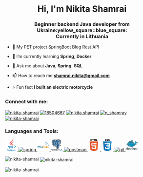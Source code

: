 <h1 align="center">Hi, I'm Nikita Shamrai</h1>
<h3 align="center">Beginner backend Java developer from Ukraine:yellow_square::blue_square:  <br> 
  Currently in Lithuania</h3>

- 🔭 My PET project [SpringBoot Blog Rest API](https://github.com/nikita-shamrai/my-blog-springboot-v1)

- 🌱 I’m currently learning **Spring**, **Docker**

- 💬 Ask me about **Java**, **Spring**, **SQL**

- 📫 How to reach me **shamrai.nikita@gmail.com**

- ⚡ Fun fact **I built an electric motorcycle**

<h3 align="left">Connect with me:</h3>
<p align="left">
<a href="https://linkedin.com/in/nikita-shamrai" target="blank"><img align="center" src="https://raw.githubusercontent.com/rahuldkjain/github-profile-readme-generator/master/src/images/icons/Social/linked-in-alt.svg" alt="nikita-shamrai" height="30" width="40" /></a>
<a href="https://stackoverflow.com/users/18504667" target="blank"><img align="center" src="https://raw.githubusercontent.com/rahuldkjain/github-profile-readme-generator/master/src/images/icons/Social/stack-overflow.svg" alt="18504667" height="30" width="40" /></a>
<a href="https://fb.com/nikita.shamrai" target="blank"><img align="center" src="https://raw.githubusercontent.com/rahuldkjain/github-profile-readme-generator/master/src/images/icons/Social/facebook.svg" alt="nikita.shamrai" height="30" width="40" /></a>
<a href="https://instagram.com/n_shamray" target="blank"><img align="center" src="https://raw.githubusercontent.com/rahuldkjain/github-profile-readme-generator/master/src/images/icons/Social/instagram.svg" alt="n_shamray" height="30" width="40" /></a>
<a href="https://www.youtube.com/c/nikita-shamrai" target="blank"><img align="center" src="https://raw.githubusercontent.com/rahuldkjain/github-profile-readme-generator/master/src/images/icons/Social/youtube.svg" alt="nikita-shamrai" height="30" width="40" /></a>
</p>

<h3 align="left">Languages and Tools:</h3>
<p align="left">     <a href="https://www.java.com" target="_blank" rel="noreferrer"> <img src="https://raw.githubusercontent.com/devicons/devicon/master/icons/java/java-original.svg" alt="java" width="40" height="40"/> </a> <a href="https://spring.io/" target="_blank" rel="noreferrer"> <img src="https://www.vectorlogo.zone/logos/springio/springio-icon.svg" alt="spring" width="40" height="40"/> </a> <a href="https://www.mysql.com/" target="_blank" rel="noreferrer"> <img src="https://raw.githubusercontent.com/devicons/devicon/master/icons/mysql/mysql-original-wordmark.svg" alt="mysql" width="40" height="40"/> </a> <a href="https://www.postgresql.org" target="_blank" rel="noreferrer"> <img src="https://raw.githubusercontent.com/devicons/devicon/master/icons/postgresql/postgresql-original-wordmark.svg" alt="postgresql" width="40" height="40"/> </a> <a href="https://postman.com" target="_blank" rel="noreferrer"> <img src="https://www.vectorlogo.zone/logos/getpostman/getpostman-icon.svg" alt="postman" width="40" height="40"/> </a>  <a href="https://www.w3.org/html/" target="_blank" rel="noreferrer"> <img src="https://raw.githubusercontent.com/devicons/devicon/master/icons/html5/html5-original-wordmark.svg" alt="html5" width="40" height="40"/> </a> <a href="https://www.w3schools.com/css/" target="_blank" rel="noreferrer"> <img src="https://raw.githubusercontent.com/devicons/devicon/master/icons/css3/css3-original-wordmark.svg" alt="css3" width="40" height="40"/> </a> <a href="https://git-scm.com/" target="_blank" rel="noreferrer"> <img src="https://www.vectorlogo.zone/logos/git-scm/git-scm-icon.svg" alt="git" width="40" height="40"/> </a> <a href="https://www.docker.com/" target="_blank" rel="noreferrer"> <img src="https://raw.githubusercontent.com/devicons/devicon/master/icons/docker/docker-original-wordmark.svg" alt="docker" width="40" height="40"/> </a> </p>

<p><img align="left" src="https://github-readme-stats.vercel.app/api/top-langs?username=nikita-shamrai&show_icons=true&theme=dracula&bg_color=000000&locale=en&layout=compact" alt="nikita-shamrai" /></p>

<p>&nbsp;<img align="center" src="https://github-readme-stats.vercel.app/api?username=nikita-shamrai&show_icons=true&locale=en" alt="nikita-shamrai" /></p>

<p><img align="center" src="https://github-readme-streak-stats.herokuapp.com/?user=nikita-shamrai&" alt="nikita-shamrai" /></p>
